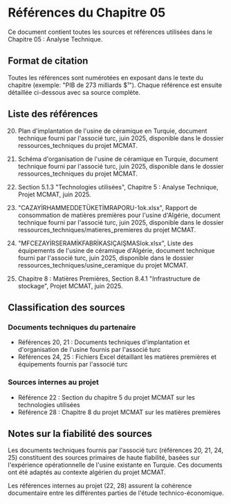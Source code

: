 # Références du Chapitre 05

Ce document contient toutes les sources et références utilisées dans le Chapitre 05 : Analyse Technique.

## Format de citation

Toutes les références sont numérotées en exposant dans le texte du chapitre (exemple: "PIB de 273 milliards $¹").
Chaque référence est ensuite détaillée ci-dessous avec sa source complète.

## Liste des références

20. Plan d'implantation de l'usine de céramique en Turquie, document technique fourni par l'associé turc, juin 2025, disponible dans le dossier ressources_techniques du projet MCMAT.

21. Schéma d'organisation de l'usine de céramique en Turquie, document technique fourni par l'associé turc, juin 2025, disponible dans le dossier ressources_techniques du projet MCMAT.

22. Section 5.1.3 "Technologies utilisées", Chapitre 5 : Analyse Technique, Projet MCMAT, juin 2025.

24. "CAZAYİRHAMMEDDETÜKETİMRAPORU-1ok.xlsx", Rapport de consommation de matières premières pour l'usine d'Algérie, document technique fourni par l'associé turc, juin 2025, disponible dans le dossier ressources_techniques/matieres_premieres du projet MCMAT.

25. "MFCEZAYİRSERAMİKFABRİKASIÇAIŞMASIok.xlsx", Liste des équipements de l'usine de céramique d'Algérie, document technique fourni par l'associé turc, juin 2025, disponible dans le dossier ressources_techniques/usine_ceramique du projet MCMAT.

28. Chapitre 8 : Matières Premières, Section 8.4.1 "Infrastructure de stockage", Projet MCMAT, juin 2025.

## Classification des sources

### Documents techniques du partenaire
- Références 20, 21 : Documents techniques d'implantation et d'organisation de l'usine fournis par l'associé turc
- Références 24, 25 : Fichiers Excel détaillant les matières premières et équipements fournis par l'associé turc

### Sources internes au projet
- Référence 22 : Section du chapitre 5 du projet MCMAT sur les technologies utilisées
- Référence 28 : Chapitre 8 du projet MCMAT sur les matières premières

## Notes sur la fiabilité des sources

Les documents techniques fournis par l'associé turc (références 20, 21, 24, 25) constituent des sources primaires de haute fiabilité, basées sur l'expérience opérationnelle de l'usine existante en Turquie. Ces documents ont été adaptés au contexte algérien du projet MCMAT.

Les références internes au projet (22, 28) assurent la cohérence documentaire entre les différentes parties de l'étude technico-économique.
